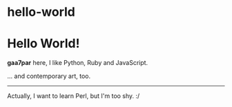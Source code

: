 # hello-world

<h1>Hello World!</h1>

<p><strong>gaa7par</strong> here, I like Python, Ruby and JavaScript.</p>
<p>... and contemporary art, too.</p>

<hr>

<p>Actually, I want to learn Perl, but I'm too shy. :/</p>
